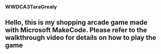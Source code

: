 ### WWDCA3TaraGrealy

##  Hello, this is my shopping arcade game made with Microsoft MakeCode. Please refer to the walkthrough video for details on how to play the game

